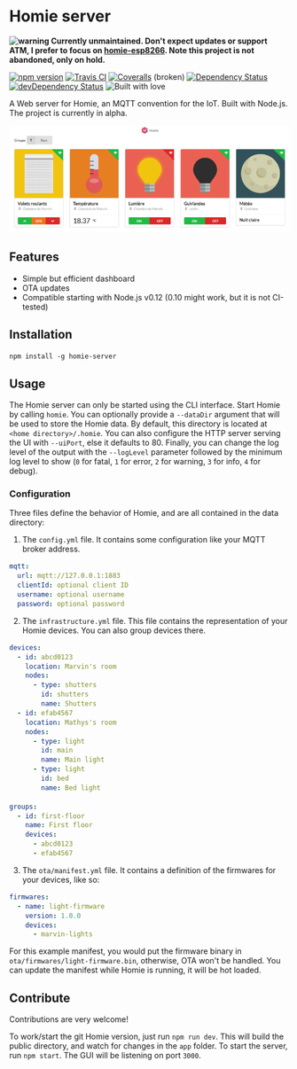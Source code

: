 Homie server
============

**![warning](https://cdn2.iconfinder.com/data/icons/gnomeicontheme/16x16/status/gtk-dialog-warning.png) Currently unmaintained. Don't expect updates or support ATM, I prefer to focus on [homie-esp8266](https://github.com/marvinroger/homie-esp8266). Note this project is not abandoned, only on hold.**

[![npm version](https://img.shields.io/npm/v/homie-server.svg?style=flat-square)](https://www.npmjs.com/package/homie-server) [![Travis CI](https://img.shields.io/travis/marvinroger/homie-server.svg?style=flat-square)](https://travis-ci.org/marvinroger/homie-server) [![Coveralls](https://img.shields.io/coveralls/marvinroger/homie-server.svg?style=flat-square)](https://coveralls.io/r/marvinroger/homie-server) (broken) [![Dependency Status](https://img.shields.io/david/marvinroger/homie-server.svg?style=flat-square)](https://david-dm.org/marvinroger/homie-server) [![devDependency Status](https://img.shields.io/david/dev/marvinroger/homie-server.svg?style=flat-square)](https://david-dm.org/marvinroger/homie-server#info=devDependencies) ![Built with love](https://img.shields.io/badge/built%20with-%E2%99%A5-ff69b4.svg?style=flat-square)

A Web server for Homie, an MQTT convention for the IoT. Built with Node.js. The project is currently in alpha.

![Homie server screenshot](screenshot.png)

## Features

* Simple but efficient dashboard
* OTA updates
* Compatible starting with Node.js v0.12 (0.10 might work, but it is not CI-tested)

## Installation

`npm install -g homie-server`

## Usage

The Homie server can only be started using the CLI interface. Start Homie by calling `homie`. You can optionally provide a `--dataDir` argument that will be used to store the Homie data. By default, this directory is located at `<home directory>/.homie`. You can also configure the HTTP server serving the UI with `--uiPort`, else it defaults to 80. Finally, you can change the log level of the output with the `--logLevel` parameter followed by the minimum log level to show (`0` for fatal, `1` for error, `2` for warning, `3` for info, `4` for debug).

### Configuration

Three files define the behavior of Homie, and are all contained in the data directory:

1. The `config.yml` file. It contains some configuration like your MQTT broker address.

```yaml
mqtt:
  url: mqtt://127.0.0.1:1883
  clientId: optional client ID
  username: optional username
  password: optional password
```

2. The `infrastructure.yml` file. This file contains the representation of your Homie devices. You can also group devices there.

```yaml
devices:
  - id: abcd0123
    location: Marvin's room
    nodes:
      - type: shutters
        id: shutters
        name: Shutters
  - id: efab4567
    location: Mathys's room
    nodes:
      - type: light
        id: main
        name: Main light
      - type: light
        id: bed
        name: Bed light

groups:
  - id: first-floor
    name: First floor
    devices:
      - abcd0123
      - efab4567
```

3. The `ota/manifest.yml` file. It contains a definition of the firmwares for your devices, like so:

```yaml
firmwares:
  - name: light-firmware
    version: 1.0.0
    devices:
      - marvin-lights
```

For this example manifest, you would put the firmware binary in `ota/firmwares/light-firmware.bin`, otherwise, OTA won't be handled. You can update the manifest while Homie is running, it will be hot loaded.

## Contribute

Contributions are very welcome!

To work/start the git Homie version, just run `npm run dev`.
This will build the public directory, and watch for changes in the `app` folder.
To start the server, run `npm start`. The GUI will be listening on port `3000`.

